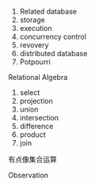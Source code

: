 1. Related database
2. storage
3. execution
4. concurrency control
5. revovery
6. distributed database
7. Potpourri



Relational Algebra

1. select
2. projection
3. union
4. intersection
5. difference
6. product
7. join

有点像集合运算



Observation

